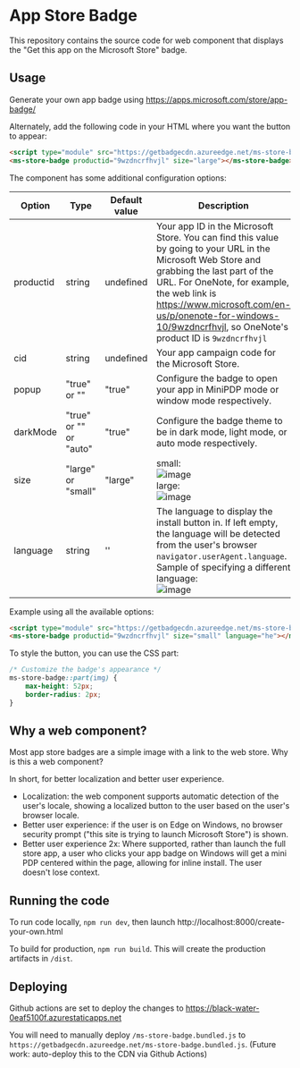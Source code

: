 # App Store Badge

This repository contains the source code for web component that displays the "Get this app on the Microsoft Store" badge.

## Usage

Generate your own app badge using https://apps.microsoft.com/store/app-badge/

Alternately, add the following code in your HTML where you want the button to appear:

```html
<script type="module" src="https://getbadgecdn.azureedge.net/ms-store-badge.bundled.js"></script>
<ms-store-badge productid="9wzdncrfhvjl" size="large"></ms-store-badge>
```

The component has some additional configuration options:

| Option         | Type     | Default value | Description |
|--------------|-----------|------------|------------|
| productid | string  | undefined | Your app ID in the Microsoft Store. You can find this value by going to your URL in the Microsoft Web Store and grabbing the last part of the URL. For OneNote, for example, the web link is https://www.microsoft.com/en-us/p/onenote-for-windows-10/9wzdncrfhvjl, so OneNote's product ID is `9wzdncrfhvjl` |
| cid | string | undefined | Your app campaign code for the Microsoft Store. |
| popup | "true" or "" | "true" | Configure the badge to open your app in MiniPDP mode or window mode respectively. |
| darkMode | "true" or "" or "auto" | "true" | Configure the badge theme to be in dark mode, light mode, or auto mode respectively. |
| size | "large" or "small"  | "large" | small:<br>![image](https://user-images.githubusercontent.com/312936/135373704-9e786838-d75e-4962-bcf1-255b88de67b5.png)<br>large:<br> ![image](https://user-images.githubusercontent.com/312936/135373726-0eda0945-7d6d-413d-8af4-70e812509cf5.png)  |
| language | string | '' | The language to display the install button in. If left empty, the language will be detected from the user's browser `navigator.userAgent.language`. <br>Sample of specifying a different language:<br>![image](https://user-images.githubusercontent.com/312936/135659926-cafb666a-15ca-4129-a623-59e89a8ab7ea.png) |

Example using all the available options:

```html
<script type="module" src="https://getbadgecdn.azureedge.net/ms-store-badge.bundled.js"></script>
<ms-store-badge productid="9wzdncrfhvjl" size="small" language="he"></ms-store-badge>
```

To style the button, you can use the CSS part:

```css
/* Customize the badge's appearance */
ms-store-badge::part(img) {
    max-height: 52px;
    border-radius: 2px;
}
```

## Why a web component?

Most app store badges are a simple image with a link to the web store. Why is this a web component?

In short, for better localization and better user experience.

- Localization: the web component supports automatic detection of the user's locale, showing a localized button to the user based on the user's browser locale.
- Better user experience: if the user is on Edge on Windows, no browser security prompt ("this site is trying to launch Microsoft Store") is shown. 
- Better user experience 2x: Where supported, rather than launch the full store app, a user who clicks your app badge on Windows will get a mini PDP centered within the page, allowing for inline install. The user doesn't lose context.

## Running the code

To run code locally, `npm run dev`, then launch http://localhost:8000/create-your-own.html

To build for production, `npm run build`. This will create the production artifacts in `/dist`.

## Deploying

Github actions are set to deploy the changes to https://black-water-0eaf5100f.azurestaticapps.net

You will need to manually deploy `/ms-store-badge.bundled.js` to `https://getbadgecdn.azureedge.net/ms-store-badge.bundled.js`. (Future work: auto-deploy this to the CDN via Github Actions)
